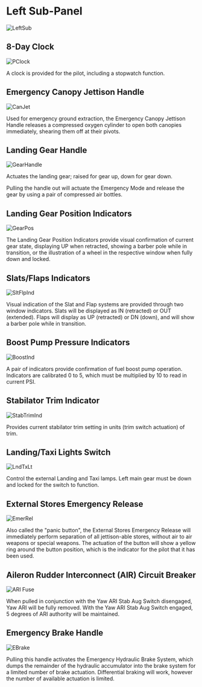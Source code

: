 # Left Sub-Panel

![LeftSub](../../img/LeftSub.jpg)

## 8-Day Clock

![PClock](../../img/PClock.jpg)

A clock is provided for the pilot, including a stopwatch function.

## Emergency Canopy Jettison Handle

![CanJet](../../img/CanJet.jpg)

Used for emergency ground extraction, the Emergency Canopy Jettison Handle
releases a compressed oxygen cylinder to open both canopies immediately,
shearing them off at their pivots.

## Landing Gear Handle

![GearHandle](../../img/GearHandle.jpg)

Actuates the landing gear; raised for gear up, down for gear down.

Pulling the handle out will actuate the Emergency Mode and release the gear by
using a pair of compressed air bottles.

## Landing Gear Position Indicators

![GearPos](../../img/GearPos.jpg)

The Landing Gear Position Indicators provide visual confirmation of current gear
state, displaying UP when retracted, showing a barber pole while in transition,
or the illustration of a wheel in the respective window when fully down and
locked.

## Slats/Flaps Indicators

![SltFlpInd](../../img/SltFlpInd.jpg)

Visual indication of the Slat and Flap systems are provided through two window
indicators. Slats will be displayed as IN (retracted) or OUT (extended). Flaps
will display as UP (retracted) or DN (down), and will show a barber pole while
in transition.

## Boost Pump Pressure Indicators

![BoostInd](../../img/BoostInd.jpg)

A pair of indicators provide confirmation of fuel boost pump operation.
Indicators are calibrated 0 to 5, which must be multiplied by 10 to read in
current PSI.

## Stabilator Trim Indicator

![StabTrimInd](../../img/StabTrimInd.jpg)

Provides current stabilator trim setting in units (trim switch actuation) of
trim.

## Landing/Taxi Lights Switch

![LndTxLt](../../img/LndTxLt.jpg)

Control the external Landing and Taxi lamps. Left main gear must be down and
locked for the switch to function.

## External Stores Emergency Release

![EmerRel](../../img/EmerRel.jpg)

Also called the "panic button", the External Stores Emergency Release will
immediately perform separation of all jettison-able stores, without air to air
weapons or special weapons. The actuation of the button will show a yellow ring
around the button position, which is the indicator for the pilot that it has
been used.

## Aileron Rudder Interconnect (AIR) Circuit Breaker

![ARI Fuse](../../img/ARIfuse.jpg)

When pulled in conjunction with the Yaw ARI Stab Aug Switch disengaged, Yaw ARI
will be fully removed. With the Yaw ARI Stab Aug Switch engaged, 5 degrees of
ARI authority will be maintained.

## Emergency Brake Handle

![EBrake](../../img/EBrake.jpg)

Pulling this handle activates the Emergency Hydraulic Brake System, which dumps
the remainder of the hydraulic accumulator into the brake system for a limited
number of brake actuation. Differential braking will work, however the number
of available actuation is limited.
